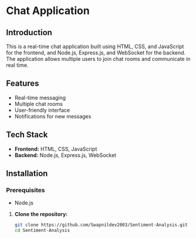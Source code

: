 # Chat Application

## Introduction

This is a real-time chat application built using HTML, CSS, and JavaScript for the frontend, and Node.js, Express.js, and WebSocket for the backend. The application allows multiple users to join chat rooms and communicate in real time.

## Features

- Real-time messaging
- Multiple chat rooms
- User-friendly interface
- Notifications for new messages

## Tech Stack

- **Frontend:** HTML, CSS, JavaScript
- **Backend:** Node.js, Express.js, WebSocket

## Installation

### Prerequisites

- Node.js

1. **Clone the repository:**
   ```sh
   git clone https://github.com/Swapnildev2003/Sentiment-Analysis.git
   cd Sentiment-Analysis
